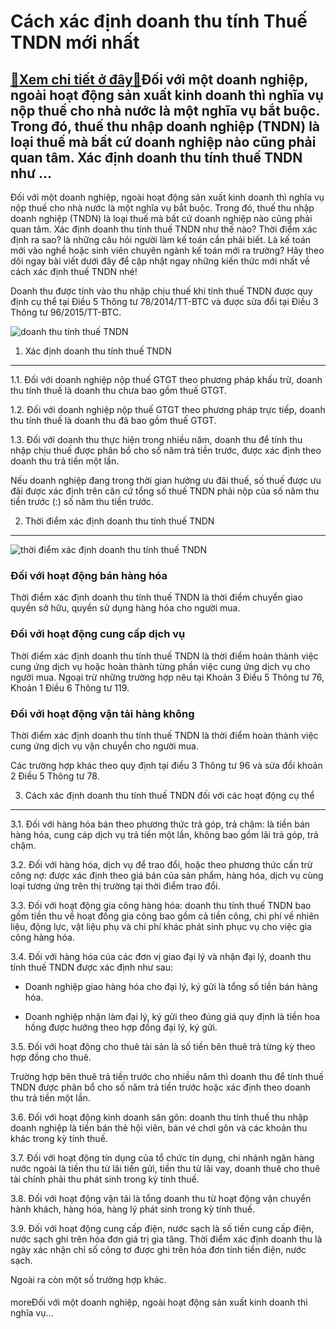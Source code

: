Cách xác định doanh thu tính Thuế TNDN mới nhất
===============================================

[:gift:Xem chi tiết ở đây:gift:](https://hddtvn.com/cach-xac-dinh-doanh-thu-tinh-thue-tndn-moi-nhat/)Đối với một doanh nghiệp, ngoài hoạt động sản xuất kinh doanh thì nghĩa vụ nộp thuế cho nhà nước là một nghĩa vụ bắt buộc. Trong đó, thuế thu nhập doanh nghiệp (TNDN) là loại thuế mà bất cứ doanh nghiệp nào cũng phải quan tâm. Xác định doanh thu tính thuế TNDN như …
--------------------------------------------------------------------------------------------------------------------------------------------------------------------------------------------------------------------------------------------------------------------------

Đối với một doanh nghiệp, ngoài hoạt động sản xuất kinh doanh thì nghĩa vụ nộp thuế cho nhà nước là một nghĩa vụ bắt buộc. Trong đó, thuế thu nhập doanh nghiệp (TNDN) là loại thuế mà bất cứ doanh nghiệp nào cũng phải quan tâm. Xác định doanh thu tính thuế TNDN như thế nào? Thời điểm xác định ra sao? là những câu hỏi người làm kế toán cần phải biết. Là kế toán mới vào nghề hoặc sinh viên chuyên ngành kế toán mới ra trường? Hãy theo dõi ngay bài viết dưới đây để cập nhật ngay những kiến thức mới nhất về cách xác định thuế TNDN nhé!


Doanh thu được tính vào thu nhập chịu thuế khi tính thuế TNDN được quy định cụ thể tại Điều 5 Thông tư 78/2014/TT-BTC và được sửa đổi tại Điều 3 Thông tư 96/2015/TT-BTC.


![doanh thu tính thuế TNDN](https://hddtvn.com/wp-content/uploads/2021/01/tax-re-1.jpg)


1. Xác định doanh thu tính thuế TNDN
------------------------------------


1.1. Đối với doanh nghiệp nộp thuế GTGT theo phương pháp khấu trừ, doanh thu tính thuế là doanh thu chưa bao gồm thuế GTGT.


1.2. Đối với doanh nghiệp nộp thuế GTGT theo phương pháp trực tiếp, doanh thu tính thuế là doanh thu đã bao gồm thuế GTGT.


1.3. Đối với doanh thu thực hiện trong nhiều năm, doanh thu để tính thu nhập chịu thuế được phân bổ cho số năm trả tiền trước, được xác định theo doanh thu trả tiền một lần.


Nếu doanh nghiệp đang trong thời gian hưởng ưu đãi thuế, số thuế được ưu đãi được xác định trên căn cứ tổng số thuế TNDN phải nộp của số năm thu tiền trước (:) số năm thu tiền trước.


2. Thời điểm xác định doanh thu tính thuế TNDN
----------------------------------------------


![thời điểm xác định doanh thu tính thuế TNDN](https://hddtvn.com/wp-content/uploads/2021/01/thời-điểm-1.jpg)


### Đối với hoạt động bán hàng hóa


Thời điểm xác định doanh thu tính thuế TNDN là thời điểm chuyển giao quyền sở hữu, quyền sử dụng hàng hóa cho người mua.


### Đối với hoạt động cung cấp dịch vụ


Thời điểm xác định doanh thu tính thuế TNDN là thời điểm hoàn thành việc cung ứng dịch vụ hoặc hoàn thành từng phần việc cung ứng dịch vụ cho người mua. Ngoại trừ những trường hợp nêu tại Khoản 3 Điều 5 Thông tư 76, Khoản 1 Điều 6 Thông tư 119.


### Đối với hoạt động vận tải hàng không


Thời điểm xác định doanh thu tính thuế TNDN là thời điểm hoàn thành việc cung ứng dịch vụ vận chuyển cho người mua.


Các trường hợp khác theo quy định tại điều 3 Thông tư 96 và sửa đổi khoản 2 Điều 5 Thông tư 78.


3. Cách xác định doanh thu tính thuế TNDN đối với các hoạt động cụ thể
----------------------------------------------------------------------


3.1. Đối với hàng hóa bán theo phương thức trả góp, trả chậm: là tiền bán hàng hóa, cung cáp dịch vụ trả tiền một lần, không bao gồm lãi trả góp, trả chậm.


3.2. Đối với hàng hóa, dịch vụ để trao đổi, hoặc theo phương thức cấn trừ công nợ: được xác định theo giá bán của sản phẩm, hàng hóa, dịch vụ cùng loại tương ứng trên thị trường tại thời điểm trao đổi.


3.3. Đối với hoạt động gia công hàng hóa: doanh thu tính thuế TNDN bao gồm tiền thu về hoạt đồng gia công bao gồm cả tiền công, chi phí về nhiên liệu, động lực, vật liệu phụ và chi phí khác phát sinh phục vụ cho việc gia công hàng hóa.


3.4. Đối với hàng hóa của các đơn vị giao đại lý và nhận đại lý, doanh thu tính thuế TNDN được xác định như sau:




* Doanh nghiệp giao hàng hóa cho đại lý, ký gửi là tổng số tiền bán hàng hóa.

* Doanh nghiệp nhận làm đại lý, ký gửi theo đúng giá quy định là tiền hoa hồng được hưởng theo hợp đồng đại lý, ký gửi.



3.5. Đối với hoạt động cho thuê tài sản là số tiền bên thuê trả từng kỳ theo hợp đồng cho thuê.


Trường hợp bên thuê trả tiền trước cho nhiều năm thì doanh thu để tính thuế TNDN được phân bổ cho số năm trả tiền trước hoặc xác định theo doanh thu trả tiền một lần.


3.6. Đối với hoạt động kinh doanh sân gôn: doanh thu tính thuế thu nhập doanh nghiệp là tiền bán thẻ hội viên, bán vé chơi gôn và các khoản thu khác trong kỳ tính thuế.


3.7. Đối với hoạt động tín dụng của tổ chức tín dụng, chi nhánh ngân hàng nước ngoài là tiền thu từ lãi tiền gửi, tiền thu từ lãi vay, doanh thuê cho thuê tài chính phải thu phát sinh trong kỳ tính thuế.


3.8. Đối với hoạt động vận tải là tổng doanh thu từ hoạt động vận chuyển hành khách, hàng hóa, hàng lý phát sinh trong kỳ tính thuế.


3.9. Đối với hoạt động cung cấp điện, nước sạch là số tiền cung cấp điện, nước sạch ghi trên hóa đơn giá trị gia tăng. Thời điểm xác định doanh thu là ngày xác nhận chỉ số công tơ được ghi trên hóa đơn tính tiền điện, nước sạch.


Ngoài ra còn một số trường hợp khác.


#### 


moreĐối với một doanh nghiệp, ngoài hoạt động sản xuất kinh doanh thì nghĩa vụ…

